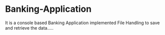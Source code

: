 # Banking-Application
It is a console based Banking Application implemented File Handling to save and retrieve the data..... 
